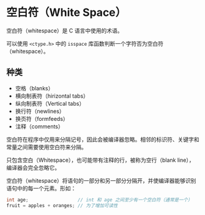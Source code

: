 # 空白符（White Space）

空白符（whitespace）是 C 语言中使用的术语。

可以使用 `<ctype.h>` 中的 `isspace` 库函数判断一个字符否为空白符（whitespace）。

## 种类

* 空格（blanks）
* 横向制表符（hirizontal tabs）
* 纵向制表符（Vertical tabs）
* 换行符（newlines）
* 换页符（formfeeds）
* 注释（comments）

空白符在程序中仅用来分隔记号，因此会被编译器忽略。相邻的标识符、关键字和常量之间需要使用空白符来分隔。

只包含空白（Whitespace），也可能带有注释的行，被称为空行（blank line），编译器会完全忽略它。

空白符（whitespace）将语句的一部分和另一部分分隔开，并使编译器能够识别语句中的每一个元素。形如：

```c
int age;                  // int 和 age 之间至少有一个空白符（通常是一个）
fruit = apples + oranges; // 为了增加可读性
```
